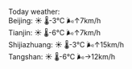 Today weather:  
Beijing: ☀️ 🌡️-3°C 🌬️↑7km/h  
Tianjin: ☀️ 🌡️-6°C 🌬️↑7km/h  
Shijiazhuang: ☀️ 🌡️-3°C 🌬️↑15km/h  
Tangshan: ☀️ 🌡️-6°C 🌬️→12km/h  
